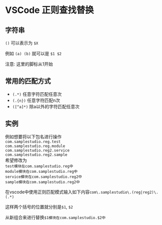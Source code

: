 # VSCode 正则查找替换

## 字符串

`()` 可以表示为 `$X`  

例如 `(a) (b)` 就可以是 `$1 $2`  

注意: 这里的脚标从1开始  

## 常用的匹配方式

* `(.*)` 任意字符匹配任意次  
* `(.{n})` 任意字符匹配n次  
* `([^a]*)` 除a以外的字符匹配任意次  

## 实例

例如想要将以下包名进行操作  
`com.samplestudio.reg.test`  
`com.samplestudio.reg.module`  
`com.samplestudio.reg2.service`  
`com.samplestudio.reg2.sample`  
希望修改为  
`test模块在com.samplestudio.reg中`  
`module模块在com.samplestudio.reg中`  
`service模块在com.samplestudio.reg2中`  
`sample模块在com.samplestudio.reg2中`  

在vscode中使用正则匹配模式输入如下内容`com\.samplestudio\.(reg|reg2)\.(.*)`  

这样两个括号的位置就分别是`$1`, `$2`  

从新组合来进行替换`$1模块在com.samplestudio.$2中`  
